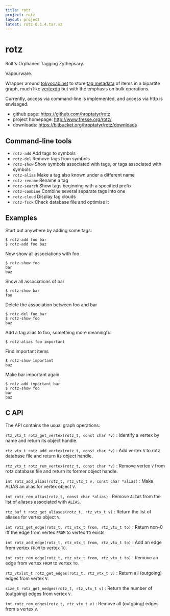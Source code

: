 ```yaml
---
title: rotz
project: rotz
layout: project
latest: rotz-0.1.4.tar.xz
---
```


rotz
====

Rolf's Orphaned Tagging Zythepsary.

Vapourware.

Wrapper around [tokyocabinet][1] to store [tag metadata][3] of items in
a bipartite graph, much like [vertexdb][2] but with the emphasis on bulk
operations.

Currently, access via command-line is implemented, and access via http
is envisaged.

+ github page: <https://github.com/hroptatyr/rotz>
+ project homepage: <http://www.fresse.org/rotz/>
+ downloads: <https://bitbucket.org/hroptatyr/rotz/downloads>

Command-line tools
------------------

- `rotz-add`  Add tags to symbols
- `rotz-del`  Remove tags from symbols
- `rotz-show` Show symbols associated with tags, or tags associated with symbols
- `rotz-alias` Make a tag also known under a different name
- `rotz-rename` Rename a tag
- `rotz-search` Show tags beginning with a specified prefix
- `rotz-combine` Combine several separate tags into one
- `rotz-cloud` Display tag clouds
- `rotz-fsck` Check database file and optimise it

Examples
--------

Start out anywhere by adding some tags:

    $ rotz-add foo bar
    $ rotz-add foo baz

Now show all associations with foo

    $ rotz-show foo
    bar
    baz


Show all associations of bar

    $ rotz-show bar
    foo

Delete the association between foo and bar

    $ rotz-del foo bar
    $ rotz-show foo
    baz

Add a tag alias to foo, something more meaningful

    $ rotz-alias foo important

Find important items

    $ rotz-show important
    baz

Make bar important again

    $ rotz-add important bar
    $ rotz-show foo
    bar
    baz


C API
-----

The API contains the usual graph operations:

`rtz_vtx_t rotz_get_vertex(rotz_t, const char *v)`
:   Identify a vertex by name and return its object handle.

`rtz_vtx_t rotz_add_vertex(rotz_t, const char *v)`
:   Add vertex `V` to rotz database file and return its object handle.

`rtz_vtx_t rotz_rem_vertex(rotz_t, const char *v)`
:   Remove vertex `V` from rotz database file and return its former object handle.


`int rotz_add_alias(rotz_t, rtz_vtx_t v, const char *alias)`
:   Make ALIAS an alias for vertex object `V`.

`int rotz_rem_alias(rotz_t, const char *alias)`
:   Remove `ALIAS` from the list of aliases associated with `ALIAS`.

`rtz_buf_t rotz_get_aliases(rotz_t, rtz_vtx_t v)`
:   Return the list of aliases for vertex object `V`.


`int rotz_get_edge(rotz_t, rtz_vtx_t from, rtz_vtx_t to)`
:   Return non-0 iff the edge from vertex `FROM` to vertex `TO` exists.

`int rotz_add_edge(rotz_t, rtz_vtx_t from, rtz_vtx_t to)`
:   Add an edge from vertex `FROM` to vertex `TO`.

`int rotz_rem_edge(rotz_t, rtz_vtx_t from, rtz_vtx_t to)`
:   Remove an edge from vertex `FROM` to vertex `TO`.


`rtz_vtxlst_t rotz_get_edges(rotz_t, rtz_vtx_t v)`
:   Return all (outgoing) edges from vertex `V`.

`size_t rotz_get_nedges(rotz_t, rtz_vtx_t v)`
:   Return the number of (outgoing) edges from vertex `V`.

`int rotz_rem_edges(rotz_t, rtz_vtx_t v)`
:   Remove all (outgoing) edges from a vertex `V`.

  [1]: http://fallabs.com/tokyocabinet/
  [2]: https://github.com/stevedekorte/vertexdb
  [3]: http://en.wikipedia.org/wiki/Tag_%28metadata%29
